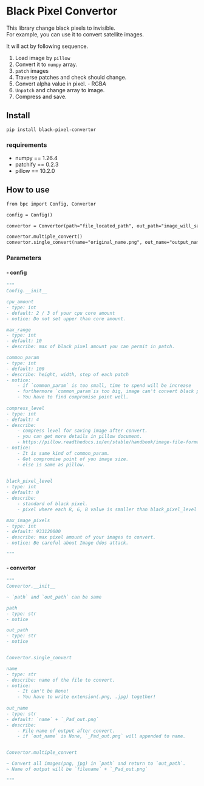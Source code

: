 # Black Pixel Convertor

This library change black pixels to invisible.  
For example, you can use it to convert satellite images.  

It will act by following sequence.

1. Load image by `pillow` 
2. Convert it to `numpy` array.
3. `patch` images
4. Traverse patches and check should change.
5. Convert alpha value in pixel. - RGB*A* 
6. `Unpatch` and change array to image. 
7. Compress and save.

## Install
```
pip install black-pixel-convertor
```
### requirements
- numpy == 1.26.4
- patchify == 0.2.3
- pillow == 10.2.0

## How to use
```markdown
from bpc import Config, Convertor

config = Config()

convertor = Convertor(path="file_located_path", out_path="image_will_save_in_this_path")

convertor.multiple_convert()
convertor.single_convert(name="original_name.png", out_name="output_name.png")
```

### Parameters
#### - config
```python
"""
Config.__init__

cpu_amount
- type: int
- default: 2 / 3 of your cpu core amount
- notice: Do not set upper than core amount.

max_range
- type: int
- default: 10
- describe: max of black pixel amount you can permit in patch.

common_param
- type: int
- default: 100
- describe: height, width, step of each patch
- notice: 
    - if `common_param` is too small, time to spend will be increase
    - furthermore `common_param`is too big, image can't convert black pixels.
    - You have to find compromise point well.
    
compress_level
- type: int
- default: 4
- describe: 
    - compress level for saving image after convert.
    - you can get more details in pillow document. 
    - https://pillow.readthedocs.io/en/stable/handbook/image-file-formats.html
- notice:
    - It is same kind of common_param. 
    - Get compromise point of you image size.
    - else is same as pillow.
    

black_pixel_level
- type: int
- default: 0
- describe: 
    - standard of black pixel.
    - pixel where each R, G, B value is smaller than black_pixel_level separate as black.

max_image_pixels
- type: int
- default: 933120000
- describe: max pixel amount of your images to convert.
- notice: Be careful about Image ddos attack.

"""
```
#### - convertor
```python
""" 
Convertor.__init__

~ `path` and `out_path` can be same

path
- type: str
- notice

out_path
- type: str
- notice


Convertor.single_convert

name
- type: str
- describe: name of the file to convert. 
- notice:
    - It can't be None!
    - You have to write extension(.png, .jpg) together!
    
out_name
- type: str
- default: `name` + `_Pad_out.png`
- describe:
    - File name of output after convert.
    - if `out_name` is None, `_Pad_out.png` will appended to name.


Convertor.multiple_convert

~ Convert all images(png, jpg) in `path` and return to `out_path`.
~ Name of output will be `filename` + `_Pad_out.png`  

"""

```
